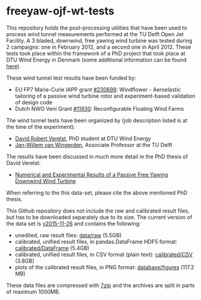 
freeyaw-ojf-wt-tests
====================

This repository holds the post-processing utilities that have been used to
process wind tunnel measurements performed at the TU Delft Open Jet Facility.
A 3 bladed, downwind, free yawing wind turbine was tested during 2 campaigns:
one in February 2012, and a second one in April 2012. These tests took place
within the framework of a PhD project that took place at DTU Wind Energy in
Denmark (some additional information can be found
[here](http://orbit.dtu.dk/en/projects/highly-flexible-wind-turbine-rotor-design%28498c5d0c-69b8-4fbd-96b0-a37ea9013789%29.html)).

These wind tunnel test results have been funded by:

* EU FP7 Marie-Curie IAPP grant [#230698](http://cordis.europa.eu/project/rcn/90495_en.html):
Windflower - Aeroelastic tailoring of a passive wind turbine rotor and
experiment-based validation of design code
* Dutch NWO Veni Grant [#11930](http://www.nwo.nl/onderzoek-en-resultaten/onderzoeksprojecten/45/2300167745.html):
Reconfigurable Floating Wind Farms

The wind tunnel tests have been organized by (job description listed is at the
time of the experiment):

* [David Robert Verelst](http://orcid.org/0000-0002-3687-0636), PhD student at DTU Wind Energy
* [Jan-Willem van Wingerden](http://www.dcsc.tudelft.nl/~jwvanwingerden/index.shtml), Associate Professor at the TU Delft

The results have been discussed in much more detail in the PhD thesis of David Verelst:

* [Numerical and Experimental Results of a Passive Free Yawing Downwind Wind Turbine](http://orbit.dtu.dk/en/publications/numerical-and-experimental-results-of-a-passive-free-yawing-downwind-wind-turbine%28b4d534ad-b3c1-42e7-87b6-d72d1c21ea6c%29.html)

When referring to the this data-set, please cite the above mentioned PhD thesis.

This Github repository does not include the raw and calibrated result files,
but has to be downloaded separately due to its size. The current version of the
data set is [v2015-11-26](https://data.deic.dk/shared/62ffdf2d57c8a0133a7f3a43671d0e23)
and contains the following:

* unedited, raw result files: [data/raw](https://data.deic.dk/shared/2d9ae456b8cbefd0b399f9f1403f4497) (5.5GB)
* calibrated, unified result files, in pandas.DataFrame HDF5 format:
[calibrated/DataFrame](https://data.deic.dk/shared/98ff753fd65e9ee589a5e11d837a20a1) (5.4GB)
* calibrated, unified result files, in CSV format (plain text):
[calibrated/CSV](https://data.deic.dk/shared/bcccf37b2adf03cd56652974603c541b) (3.8GB)
* plots of the calibrated result files, in PNG format:
[database/figures](https://data.deic.dk/shared/38fbad00d00057c3834c17bdbabf7b66) (117.2 MB)

These data files are compressed with [7zip](http://www.7-zip.org/) and the
archives are split in parts of maximum 1000MB.

